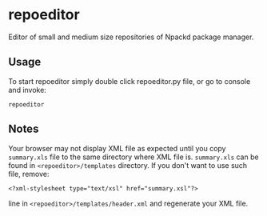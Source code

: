 # repoeditor
Editor of small and medium size repositories of Npackd package manager.

## Usage
To start repoeditor simply double click repoeditor.py file, or go to console
and invoke:
```
repoeditor
```

## Notes
Your browser may not display XML file as expected until you copy `summary.xls`
file to the same directory where XML file is. `summary.xls` can be found in
`<repoeditor>/templates` directory. If you don't want to use such file, remove:

`<?xml-stylesheet type="text/xsl" href="summary.xsl"?>`

line in `<repoeditor>/templates/header.xml` and regenerate your XML file.
